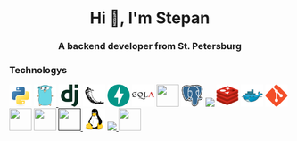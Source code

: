 <h1 align="center">Hi 👋, I'm Stepan</h1>
<h3 align="center">A backend developer from St. Petersburg</h3>
<h3 align="left">Technologys</h3>
<p align="left">
    <a href="https://www.python.org/" target="_blank"><img
            src="https://github.com/devicons/devicon/blob/master/icons/python/python-original.svg" width="40px"
            height="40px"></a>
    <a href="https://golang.org" target="_blank" rel="noreferrer"> <img
            src="https://github.com/devicons/devicon/blob/master/icons/go/go-original.svg" alt="go" width="40"
            height="40"/> </a>
    <a href="https://www.djangoproject.com/" target="_blank"><img
            src="https://github.com/devicons/devicon/blob/master/icons/django/django-plain.svg" width="40px"
            height="40px"></a>
    <a href="https://flask.palletsprojects.com/" target="_blank"><img
            src="https://github.com/devicons/devicon/blob/master/icons/flask/flask-original.svg" width="40px"
            height="40px"></a>
    <a href="https://fastapi.tiangolo.com/" target="_blank"><img
            src="https://github.com/devicons/devicon/blob/master/icons/fastapi/fastapi-original.svg" width="40px"
            height="40px"></a>
    <a href="https://www.sqlalchemy.org/" target="_blank"><img
            src="https://github.com/devicons/devicon/blob/master/icons/sqlalchemy/sqlalchemy-original.svg" width="40px"
            height="40px"></a>
    <a href="https://tortoise.github.io/" target="_blank"><img
            src="https://tortoise.github.io/_static/tortoise.png" width="40px"
            height="40px"></a>
    <a href="https://www.postgresql.org/" target="_blank"><img
            src="https://github.com/devicons/devicon/blob/master/icons/postgresql/postgresql-original.svg" width="40px"
            height="40px"></a>
    <a href="https://www.sqlite.org/index.html" target="_blank"><img
            src="https://github.com/marwin1991/profile-technology-icons/assets/136815194/82df4543-236b-4e45-9604-5434e3faab17"
            height="40px"></a>
    <a href="https://redis.io/" target="_blank"><img
            src="https://github.com/devicons/devicon/blob/master/icons/redis/redis-original.svg" width="40px"
            height="40px"></a>
    <a href="https://www.docker.com/" target="_blank"><img
            src="https://github.com/devicons/devicon/blob/master/icons/docker/docker-original.svg" width="40px"
            height="40px"></a>
    <a href="https://git-scm.com/" target="_blank"><img
            src="https://github.com/devicons/devicon/blob/master/icons/git/git-original.svg" width="40px" height="40px"></a>
    <a href="https://github.com/" target="_blank"><img
            src="https://user-images.githubusercontent.com/25181517/192108374-8da61ba1-99ec-41d7-80b8-fb2f7c0a4948.png"
            width="40px" height="40px"></a>
    <a href="https://gitlab.com/" target="_blank"><img
            src="https://user-images.githubusercontent.com/25181517/192108376-c675d39b-90f6-4073-bde6-5a9291644657.png"
            width="40px" height="40px"></a>
    <a href="" target="_blank"><img
            src="https://user-images.githubusercontent.com/25181517/186711335-a3729606-5a78-4496-9a36-06efcc74f800.png"
            width="40px"
            height="40px">
    <a href="https://www.kernel.org/" target="_blank"><img
            src="https://github.com/devicons/devicon/blob/master/icons/linux/linux-original.svg" width="40px"
            height="40px"></a>
    <a href="https://ubuntu.com/" target="_blank"><img
            src="https://user-images.githubusercontent.com/25181517/186884153-99edc188-e4aa-4c84-91b0-e2df260ebc33.png"
            height="40px"> </a>
    <a href="https://docs.pytest.org/" target="_blank"><img
            src="https://user-images.githubusercontent.com/25181517/184117132-9e89a93b-65fb-47c3-91e7-7d0f99e7c066.png"
            width="40px"
            height="40px"></a>
    </p>
